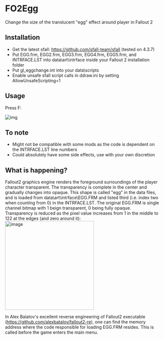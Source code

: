 # FO2Egg
Change the size of the translucent "egg" effect around player in Fallout 2

## Installation
- Get the latest sfall: https://github.com/sfall-team/sfall (tested on 4.3.7)
- Put EGG.frm, EGG2.frm, EGG3.frm, EGG4.frm, EGG5.frm, and INTRFACE.LST into data\art\intrface inside your Fallout 2 installation folder
- Put gl_eggchange.int into your data\scripts
- Enable unsafe sfall script calls in ddraw.ini by setting AllowUnsafeScripting=1

## Usage
Press F:

![img](https://github.com/tomakela/FO2Egg/assets/9822663/2d45885a-9279-4ff5-bde4-61af5ea96fae)

## To note
- Might not be compatible with some mods as the code is dependent on the INTRFACE.LST line numbers
- Could absolutely have some side effects, use with your own discretion

## What is happening?

Fallout2 graphics engine renders the foreground surroundings of the player character transparent. The transparency is complete in the center and gradually changes into opaque. This shape is called "egg" in the data files, and is loaded from data\art\intrface\EGG.FRM and listed third  (i.e. index two when counting from 0) in the INTRFACE.LST. The original EGG.FRM is single channel bitmap with 1 beign transparent, 0 being fully opaque. Transparency is reduced as the pixel value increases from 1 in the middle to 122 at the edges (and zero around it):
<img width="290" alt="image" src="https://github.com/tomakela/FO2Egg/assets/9822663/0f4d4480-d793-4d32-86c7-6fa6c1f1eabf">

In Alex Balatov's excellent reverse engineering of Fallout2 executable (https://github.com/alexbatalov/fallout2-re), one can find the memory address where the code responsible for loading EGG.FRM resides. This is called before the game enters the main menu.
